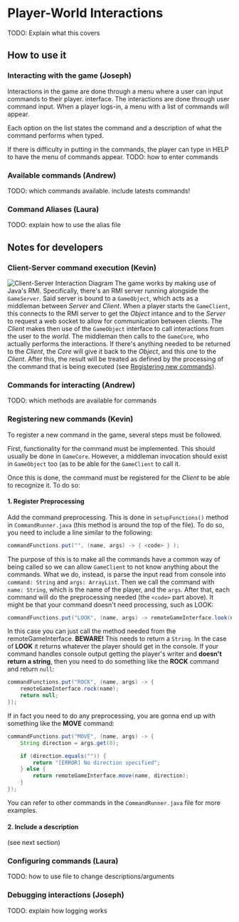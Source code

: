 # Player-World Interactions
TODO: Explain what this covers


## How to use it

### Interacting with the game (Joseph)

Interactions in the game are done through a menu where a user can input commands to their player.  interface. The interactions are done through user command input. When a player logs-in, a menu with a list of commands will appear.

Each option on the list states the command and a description of what the command performs when typed.

If there is difficulty in putting in the commands, the player can type in HELP to have the menu of commands appear.
TODO: how to enter commands

### Available commands (Andrew)
TODO: which commands available. include latests commands!

### Command Aliases (Laura)
TODO: explain how to use the alias file



## Notes for developers

### Client-Server command execution (Kevin)
![Client-Server Interaction Diagram](/server-slient-interaction-structure.png)
The game works by making use of Java's RMI. Specifically, there's an RMI server running alongside the `GameServer`. Said server is bound to a `GameObject`, which acts as a middleman between *Server* and *Client*. 
When a player starts the `GameClient`, this connects to the RMI server to get the *Object* intance and to the *Server* to request a web socket to allow for communication between clients.
The *Client* makes then use of the `GameObject` interface to call interactions from the user to the *world*. The middleman then calls to the `GameCore`, who actually performs the interactions. If there's anything needed to be returned to the *Client*, the *Core* will give it back to the *Object*, and this one to the *Client*. After this, the result will be treated as defined by the processing of the command that is being executed (see [Registering new commands](#Registering-new-commands-Kevin)).

### Commands for interacting (Andrew)
TODO: which methods are available for commands

### Registering new commands (Kevin)
To register a new command in the game, several steps must be followed.

First, functionality for the command must be implemented. This should usually be done in `GameCore`. However, a middleman invocation should exist in `GameObject` too (as to be able for the `GameClient` to call it.

Once this is done, the command must be registered for the *Client* to be able to recognize it. To do so:

#### 1. Register Preprocessing
Add the command preprocessing. This is done in `setupFunctions()` method in `CommandRunner.java` (this method is around the top of the file). To do so, you need to include a line similar to the following:
```java
commandFunctions.put("", (name, args) -> { <code> } );
```
The purpose of this is to make all the commands have a common way of being called so we can allow `GameClient` to not know anything about the commands. What we do, instead, is parse the input read from console into `command: String` and `args: ArrayList`. Then we call the command with `name: String`, which is the name of the player, and the `args`. After that, each command will do the preprocessing needed (the `<code>` part above).
It might be that your command doesn't need processing, such as LOOK:
```java
commandFunctions.put("LOOK", (name, args) -> remoteGameInterface.look(name));
```
In this case you can just call the method needed from the remoteGameInterface. **BEWARE!** This needs to return a `String`. In the case of **LOOK** it returns whatever the player should get in the console. If your command handles console output getting the player's writer and **doesn't return a string**, then you need to do something like the **ROCK** command and return `null`:
```java
commandFunctions.put("ROCK", (name, args) -> {
    remoteGameInterface.rock(name);
    return null;
});
```
If in fact you need to do any preprocessing, you are gonna end up with something like the **MOVE** command:
```java
commandFunctions.put("MOVE", (name, args) -> {
    String direction = args.get(0);

    if (direction.equals("")) {
        return "[ERROR] No direction specified";
    } else {
        return remoteGameInterface.move(name, direction);
    }
});
```
You can refer to other commands in the `CommandRunner.java` file for more examples.

#### 2. Include a description
(see next section)

### Configuring commands (Laura)
TODO: how to use file to change descriptions/arguments

### Debugging interactions (Joseph)

TODO: explain how logging works

